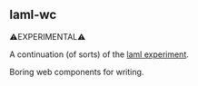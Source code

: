 ## laml-wc

⚠️EXPERIMENTAL⚠️

A continuation (of sorts) of the [laml experiment](https://github.com/pkra/laml/).

Boring web components for writing.
